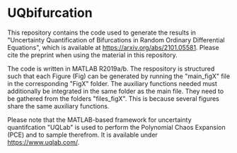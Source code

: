 # UQbifurcation
This repository contains the code used to generate the results in "Uncertainty Quantification of Bifurcations in Random Ordinary Differential Equations", which is available at https://arxiv.org/abs/2101.05581. Please cite the preprint when using the material in this repository.

The code is written in MATLAB R2019a/b. The respository is structured such that each Figure (Fig) can be generated by running the "main_figX" file in the corresponding "FigX" folder. The auxiliary functions needed must additionally be integrated in the same folder as the main file. They need to be gathered from the folders "files_figX". This is because several figures share the same auxiliary functions.

Please note that the MATLAB-based framework for uncertainty quantifcation "UQLab" is used to perform the Polynomial Chaos Expansion (PCE) and to sample therefrom. It is available under https://www.uqlab.com/.
